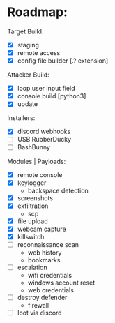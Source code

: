 # Roadmap:
Target Build:
- [x] staging
- [x] remote access
- [x] config file builder [.? extension]

Attacker Build:
- [x] loop user input field
- [x] console build [python3]
- [x] update

Installers:
- [x] discord webhooks
- [ ] USB RubberDucky
- [ ] BashBunny

Modules | Payloads:
- [x] remote console
- [x] keylogger
	- backspace detection
- [x] screenshots
- [x] exfiltration
	- scp
- [x] file upload
- [x] webcam capture
- [x] killswitch
- [ ] reconnaissance scan
	- web history
	- bookmarks
- [ ] escalation
	- wifi credentials
	- windows account reset
	- web credentials
- [ ] destroy defender
	- firewall
- [ ] loot via discord
